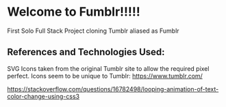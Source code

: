 # Welcome to Fumblr!!!!!
First Solo Full Stack Project cloning Tumblr aliased as Fumblr


## References and Technologies Used:

SVG Icons taken from the original Tumblr site to allow the required pixel perfect. Icons seem to be unique to Tumblr: https://www.tumblr.com/

https://stackoverflow.com/questions/16782498/looping-animation-of-text-color-change-using-css3


